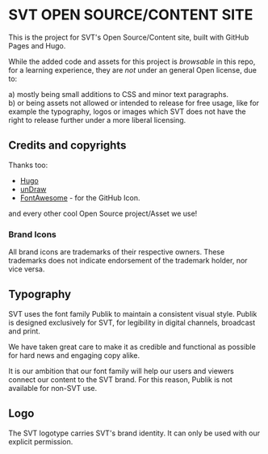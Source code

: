 # SVT OPEN SOURCE/CONTENT SITE

This is the project for SVT's Open Source/Content site, built with GitHub Pages and Hugo.

While the added code and assets for this project is _browsable_ in this repo, for a learning experience, they are *not* under an general Open license, due to: 

a) mostly being small additions to CSS and minor text paragraphs.  
b) or being assets not allowed or intended to release for free usage, like for example the typography, logos or images which SVT does not have the right to release further under a more liberal licensing.

## Credits and copyrights

Thanks too:

- [Hugo](https://gohugo.io/about/license/)
- [unDraw](https://undraw.co/license) 
- [FontAwesome](https://fontawesome.com/v4/license/) - for the GitHub Icon.

and every other cool Open Source project/Asset we use!

### Brand Icons

All brand icons are trademarks of their respective owners.
These trademarks does not indicate endorsement of the trademark holder, nor vice versa.

## Typography

SVT uses the font family Publik to maintain a consistent visual style. Publik is designed exclusively for SVT, for legibility in digital channels, broadcast and print.

We have taken great care to make it as credible and functional as possible for hard news and engaging copy alike.

It is our ambition that our font family will help our users and viewers connect our content to the SVT brand. For this reason, Publik is not available for non-SVT use.

## Logo

The SVT logotype carries SVT's brand identity. It can only be used with our explicit permission.

